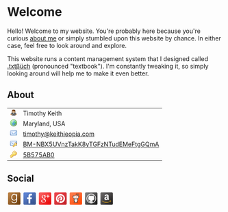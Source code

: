 Welcome
=======

Hello! Welcome to my website. You're probably here because you're curious [about me](./?p=about-me) or simply stumbled 
upon this website by chance. In either case, feel free to look around and explore. 

This website runs a content management system that I designed called [.txt&beta;&uuml;ch](https://github.com/keithieopia/txtbuch) (pronounced "textbook"). 
I'm constantly tweaking it, so simply looking around will help me to make it even better.

<!-- SIDEBAR -->

<div class="widget">
    <section>
        <h1>About</h1>
        <table>
            <tr>
                <td><img src="content/themes/default/img/icons/user.png" title="Who I am"></td>
                <td>Timothy Keith</td>
            </tr><tr>
                <td><img src="content/themes/default/img/icons/world.png" title="Where I live"></td>
                <td>Maryland, USA</td>
            </tr><tr>
                <td><img src="content/themes/default/img/icons/email.png" title="My E-Mail"></td>
                <td>
                    <a href="&#109;a&#105;lt&#111;:%74&#105;&#109;&#111;%74&#104;&#121;&#64;%6be&#105;%74hie&#111;&#112;%69%61&#46;%63&#111;&#109;">
                        t&#105;&#109;&#111;t&#104;&#121;&#64;ke&#105;th&#105;e&#111;&#112;ia&#46;c&#111;&#109;
                    </a>
                </td>
            </tr><tr>
                <td><img src="content/themes/default/img/icons/email_key.png" title="Bitmessage Me"></td>
                <td><a href="https://bitmessage.org/wiki/Main_Page">BM-NBX5UVnzTakK8yTGFzNTudEMeFtgGQmA</a></td>
            </tr><tr>
                <td><img src="content/themes/default/img/icons/key.png" title="PGP Public Key"></td>
                <td><a href="http://pgp.mit.edu/pks/lookup?op=get&search=0x3F0E7E765B575AB0">5B575AB0</a></td>
            </tr>
        </table>
    </section>
</div>

<div class="widget">
    <section>
        <h1>Social</h1>
        <a href="//www.goodreads.com/keithieopia" title="Goodreads"><img src="content/themes/default/img/icons/social/goodreads.png"></a>
        <a href="//www.facebook.com/cousinbig" title="Facebook"><img src="content/themes/default/img/icons/social/facebook.png"></a>
        <a href="//plus.google.com/u/0/115039521003007364642" title="Google+"><img src="content/themes/default/img/icons/social/googleplus.png"></a>
        <a href="//www.pinterest.com/keithieopia/" title="Pinterest"><img src="content/themes/default/img/icons/social/pinterest.png"></a>
        <a href="//www.reddit.com/user/keithieopia" title="reddit"><img src="content/themes/default/img/icons/social/reddit.png"></a>
        <a href="//github.com/keithieopia" title="GitHub"><img src="content/themes/default/img/icons/social/github.png"></a>
        <a href="//www.amazon.com/gp/registry/wishlist/3QAXKRL49M27N/" title="Amazon Wish List"><img src="content/themes/default/img/icons/social/amazon.png"></a>
    </section>
</div>



<!-- END SIDEBAR -->
